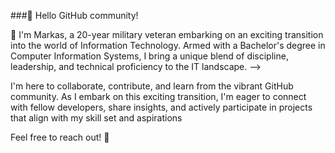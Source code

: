 ###🔭 Hello GitHub community! 

👋 I'm Markas, a 20-year military veteran embarking on an exciting transition into the world of Information Technology. 
Armed with a Bachelor's degree in Computer Information Systems, I bring a unique blend of discipline, leadership, and technical proficiency to the IT landscape.
-->

I'm here to collaborate, contribute, and learn from the vibrant GitHub community. 
As I embark on this exciting transition, I'm eager to connect with fellow developers, share insights, and actively participate in projects that align with my skill set and aspirations

Feel free to reach out! 🚀

